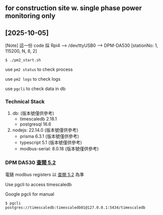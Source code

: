 ## for construction site w. single phase power monitoring only

## [2025-10-05]

[Note] 這一份 code 採 Rpi4 --> /dev/ttyUSB0 --> DPM-DA530 [stationNo: 1, 115200, N, 8, 2]

```
$ ./pm2_start.sh
```

use `pm2 status` to check process

use `pm2 logs` to check logs

use `pgcli` to check data in db

### Technical Stack

1. db: (版本號僅供參考)
    - timescaledb 2.18.1
    - postgresql 16.6
2. nodejs: 22.14.0 (版本號僅供參考)
    - prisma 6.3.1 (版本號僅供參考)
    - typescript 5.1 (版本號僅供參考)
    - modbus-serial: 8.0.18 (版本號僅供參考)

### DPM DA530 [查閱 5.2](./Documentation/DELTA_IA-OMS_DPM-DA530-510_UM_TC_20201023.pdf)

電錶 modbus registers 以 [查閱 5.2](./Documentation/DELTA_IA-OMS_DPM-DA530-510_UM_TC_20201023.pdf) 為準

Use pgcli to access timescaledb

Google pgcli for manual

```shell
$ pgcli postgres://timescaledb:timescaledb01@127.0.0.1:5434/timescaledb
```
